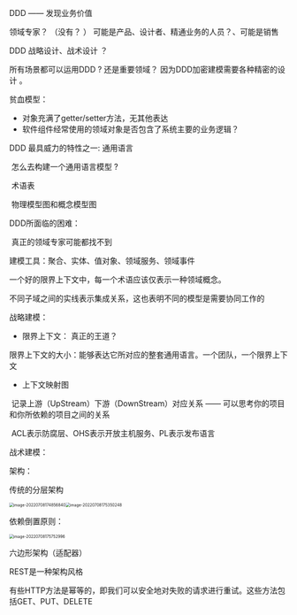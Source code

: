 DDD —— 发现业务价值



领域专家？   （没有？ ）   可能是产品、设计者、精通业务的人员？、可能是销售

DDD  战略设计、战术设计  ？ 

所有场景都可以运用DDD ?  还是重要领域？  因为DDD加密建模需要各种精密的设计 。



贫血模型：

* 对象充满了getter/setter方法，无其他表达
* 软件组件经常使用的领域对象是否包含了系统主要的业务逻辑？



DDD 最具威力的特性之一: 通用语言

​	怎么去构建一个通用语言模型 ? 

​		术语表

​		物理模型图和概念模型图



DDD所面临的困难：

​	真正的领域专家可能都找不到



建模工具：聚合、实体、值对象、领域服务、领域事件



一个好的限界上下文中，每一个术语应该仅表示一种领域概念。

不同子域之间的实线表示集成关系，这也表明不同的模型是需要协同工作的





战略建模：

* 限界上下文： 真正的王道？

​		限界上下文的大小：能够表达它所对应的整套通用语言。一个团队，一个限界上下文

* 上下文映射图

​		记录上游（UpStream）下游（DownStream）对应关系 —— 可以思考你的项目和你所依赖的项目之间的关系

​		ACL表示防腐层、OHS表示开放主机服务、PL表示发布语言

战术建模：







架构：

传统的分层架构

<img src="/Users/yangli/Library/Application Support/typora-user-images/image-20220708174856840.png" alt="image-20220708174856840" style="zoom:50%;margin-left:-1px" /><img src="/Users/yangli/Library/Application Support/typora-user-images/image-20220708175350248.png" alt="image-20220708175350248" style="zoom:50%;" />

依赖倒置原则：

<img src="/Users/yangli/Library/Application Support/typora-user-images/image-20220708175752996.png" alt="image-20220708175752996" style="zoom:50%;margin-left:-1px" />



六边形架构（适配器）

REST是一种架构风格

​	有些HTTP方法是幂等的，即我们可以安全地对失败的请求进行重试。这些方法包括GET、PUT、DELETE


